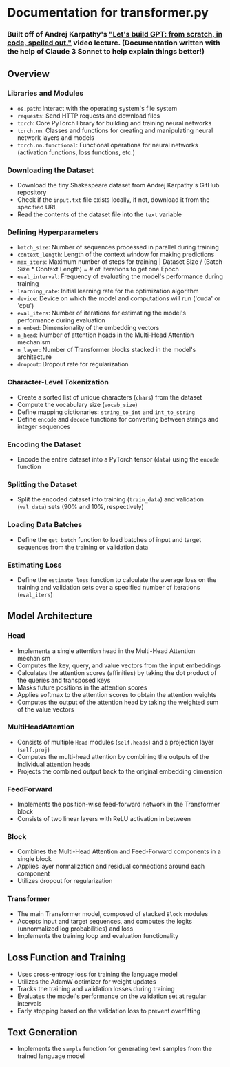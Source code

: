 # Documentation for transformer.py

### Built off of Andrej Karpathy's ["Let's build GPT: from scratch, in code, spelled out."](https://www.youtube.com/watch?v=kCc8FmEb1nY) video lecture. (Documentation written with the help of Claude 3 Sonnet to help explain things better!) 

## Overview

### Libraries and Modules

- `os.path`: Interact with the operating system's file system
- `requests`: Send HTTP requests and download files
- `torch`: Core PyTorch library for building and training neural networks
- `torch.nn`: Classes and functions for creating and manipulating neural network layers and models
- `torch.nn.functional`: Functional operations for neural networks (activation functions, loss functions, etc.)

### Downloading the Dataset

- Download the tiny Shakespeare dataset from Andrej Karpathy's GitHub repository
- Check if the `input.txt` file exists locally, if not, download it from the specified URL
- Read the contents of the dataset file into the `text` variable

### Defining Hyperparameters

- `batch_size`: Number of sequences processed in parallel during training
- `context_length`: Length of the context window for making predictions
- `max_iters`: Maximum number of steps for training | Dataset Size / (Batch Size * Context Length) = # of Iterations to get one Epoch
- `eval_interval`: Frequency of evaluating the model's performance during training
- `learning_rate`: Initial learning rate for the optimization algorithm
- `device`: Device on which the model and computations will run ('cuda' or 'cpu')
- `eval_iters`: Number of iterations for estimating the model's performance during evaluation
- `n_embed`: Dimensionality of the embedding vectors
- `n_head`: Number of attention heads in the Multi-Head Attention mechanism
- `n_layer`: Number of Transformer blocks stacked in the model's architecture
- `dropout`: Dropout rate for regularization

### Character-Level Tokenization

- Create a sorted list of unique characters (`chars`) from the dataset
- Compute the vocabulary size (`vocab_size`)
- Define mapping dictionaries: `string_to_int` and `int_to_string`
- Define `encode` and `decode` functions for converting between strings and integer sequences

### Encoding the Dataset

- Encode the entire dataset into a PyTorch tensor (`data`) using the `encode` function

### Splitting the Dataset

- Split the encoded dataset into training (`train_data`) and validation (`val_data`) sets (90% and 10%, respectively)

### Loading Data Batches

- Define the `get_batch` function to load batches of input and target sequences from the training or validation data

### Estimating Loss

- Define the `estimate_loss` function to calculate the average loss on the training and validation sets over a specified number of iterations (`eval_iters`)

## Model Architecture

### Head

- Implements a single attention head in the Multi-Head Attention mechanism
- Computes the key, query, and value vectors from the input embeddings
- Calculates the attention scores (affinities) by taking the dot product of the queries and transposed keys
- Masks future positions in the attention scores
- Applies softmax to the attention scores to obtain the attention weights
- Computes the output of the attention head by taking the weighted sum of the value vectors

### MultiHeadAttention

- Consists of multiple `Head` modules (`self.heads`) and a projection layer (`self.proj`)
- Computes the multi-head attention by combining the outputs of the individual attention heads
- Projects the combined output back to the original embedding dimension

### FeedForward

- Implements the position-wise feed-forward network in the Transformer block
- Consists of two linear layers with ReLU activation in between

### Block

- Combines the Multi-Head Attention and Feed-Forward components in a single block
- Applies layer normalization and residual connections around each component
- Utilizes dropout for regularization

### Transformer

- The main Transformer model, composed of stacked `Block` modules
- Accepts input and target sequences, and computes the logits (unnormalized log probabilities) and loss
- Implements the training loop and evaluation functionality

## Loss Function and Training

- Uses cross-entropy loss for training the language model
- Utilizes the AdamW optimizer for weight updates
- Tracks the training and validation losses during training
- Evaluates the model's performance on the validation set at regular intervals
- Early stopping based on the validation loss to prevent overfitting

## Text Generation

- Implements the `sample` function for generating text samples from the trained language model